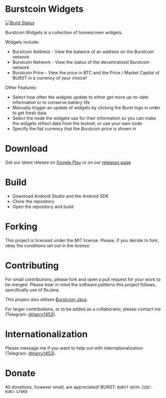 # Burstcoin Widgets

[![Build Status](https://travis-ci.com/harry1453/burstcoin-widgets-android.svg?branch=master)](https://travis-ci.com/harry1453/burstcoin-widgets-android)

Burstcoin Widgets is a collection of homescreen widgets.

Widgets include:
* Burstcoin Address - View the balance of an address on the Burstcoin network
* Burstcoin Network - View the status of the decentralized Burstcoin network
* Burstcoin Price - View the price in BTC and the Price / Market Capital of BURST in a currency of your choice!

Other Features:
* Select how often the widgets update to either get more up-to-date information or to conserve battery life
* Manually trigger an update of widgets by clicking the Burst logo in order to get fresh data
* Select the node the widgets use for their information so you can make the widgets reflect data from the testnet, or use your own node
* Specify the fiat currency that the Burstcoin price is shown in

# Download
Get our latest release on [Google Play]() or on our [releases page](https://github.com/harry1453/burstcoin-widgets-android/releases/latest)

# Build
- Download Android Studio and the Android SDK
- Clone the repository
- Open the repository and build

# Forking
This project is licensed under the MIT license.
Please, if you decide to fork, obey the conditions set out in the license.

# Contributing
For small contributions, please fork and open a pull request for your work to be merged.
Please bear in mind the software patterns this project follows, specifically use of RxJava.

This project also utilises [Burstcoin-Java](https://github.com/harry1453/burstcoin-java).

For larger contributions, or to be added as a collaborator, please contact me (Telegram: [@harry1453](https://t.me/harry1453)).

# Internationalization
Please message me if you want to help out with internationalization (Telegram: [@harry1453](https://t.me/harry1453)).

# Donate
All donations, however small, are appreciated!
BURST: `BURST-W5YR-ZZQC-KUBJ-G78KB`
